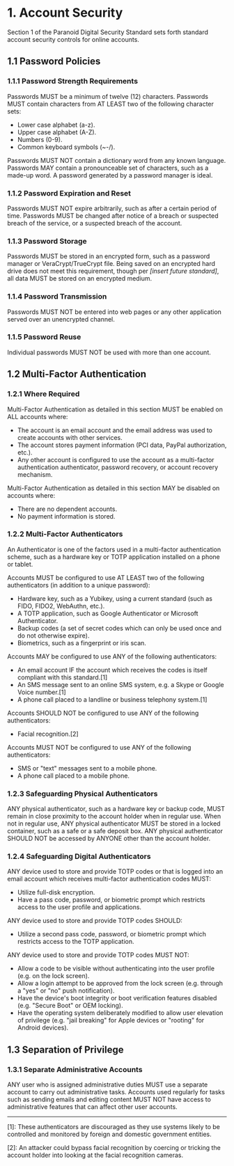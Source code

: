 # 1. Account Security
Section 1 of the Paranoid Digital Security Standard sets forth standard account security controls for online accounts.


## 1.1 Password Policies

### 1.1.1 Password Strength Requirements
Passwords MUST be a minimum of twelve (12) characters. Passwords MUST contain characters from AT LEAST two of the following character sets:
  * Lower case alphabet (a-z).
  * Upper case alphabet (A-Z).
  * Numbers (0-9).
  * Common keyboard symbols (~-/).

Passwords MUST NOT contain a dictionary word from any known language. Passwords MAY contain a pronounceable set of characters, such as a made-up word. A password generated by a password manager is ideal.

### 1.1.2 Password Expiration and Reset
Passwords MUST NOT expire arbitrarily, such as after a certain period of time. Passwords MUST be changed after notice of a breach or suspected breach of the service, or a suspected breach of the account.

### 1.1.3 Password Storage
Passwords MUST be stored in an encrypted form, such as a password manager or VeraCrypt/TrueCrypt file. Being saved on an encrypted hard drive does not meet this requirement, though per *[insert future standard]*, all data MUST be stored on an encrypted medium.

### 1.1.4 Password Transmission
Passwords MUST NOT be entered into web pages or any other application served over an unencrypted channel.

### 1.1.5 Password Reuse
Individual passwords MUST NOT be used with more than one account.


## 1.2 Multi-Factor Authentication

### 1.2.1 Where Required
Multi-Factor Authentication as detailed in this section MUST be enabled on ALL accounts where:
  * The account is an email account and the email address was used to create accounts with other services.
  * The account stores payment information (PCI data, PayPal authorization, etc.).
  * Any other account is configured to use the account as a multi-factor authentication authenticator, password recovery, or account recovery mechanism.

Multi-Factor Authentication as detailed in this section MAY be disabled on accounts where:
  * There are no dependent accounts.
  * No payment information is stored.

### 1.2.2 Multi-Factor Authenticators
An Authenticator is one of the factors used in a multi-factor authentication scheme, such as a hardware key or TOTP application installed on a phone or tablet.

Accounts MUST be configured to use AT LEAST two of the following authenticators (in addition to a unique password):
  * Hardware key, such as a Yubikey, using a current standard (such as FIDO, FIDO2, WebAuthn, etc.).
  * A TOTP application, such as Google Authenticator or Microsoft Authenticator.
  * Backup codes (a set of secret codes which can only be used once and do not otherwise expire).
  * Biometrics, such as a fingerprint or iris scan.

Accounts MAY be configured to use ANY of the following authenticators:
  * An email account IF the account which receives the codes is itself compliant with this standard.[1]
  * An SMS message sent to an online SMS system, e.g. a Skype or Google Voice number.[1]
  * A phone call placed to a landline or business telephony system.[1]

Accounts SHOULD NOT be configured to use ANY of the following authenticators:
  * Facial recognition.[2]

Accounts MUST NOT be configured to use ANY of the following authenticators:
  * SMS or "text" messages sent to a mobile phone.
  * A phone call placed to a mobile phone.

### 1.2.3 Safeguarding Physical Authenticators
ANY physical authenticator, such as a hardware key or backup code, MUST remain in close proximity to the account holder when in regular use. When not in regular use, ANY physical authenticator MUST be stored in a locked container, such as a safe or a safe deposit box. ANY physical authenticator SHOULD NOT be accessed by ANYONE other than the account holder.

### 1.2.4 Safeguarding Digital Authenticators
ANY device used to store and provide TOTP codes or that is logged into an email account which receives multi-factor authentication codes MUST:
  * Utilize full-disk encryption.
  * Have a pass code, password, or biometric prompt which restricts access to the user profile and applications.

ANY device used to store and provide TOTP codes SHOULD:
  * Utilize a second pass code, password, or biometric prompt which restricts access to the TOTP application.

ANY device used to store and provide TOTP codes MUST NOT:
  * Allow a code to be visible without authenticating into the user profile (e.g. on the lock screen).
  * Allow a login attempt to be approved from the lock screen (e.g. through a "yes" or "no" push notification).
  * Have the device's boot integrity or boot verification features disabled (e.g. "Secure Boot" or OEM locking).
  * Have the operating system deliberately modified to allow user elevation of privilege (e.g. "jail breaking" for Apple devices or "rooting" for Android devices).


## 1.3 Separation of Privilege

### 1.3.1 Separate Administrative Accounts
ANY user who is assigned administrative duties MUST use a separate account to carry out administrative tasks. Accounts used regularly for tasks such as sending emails and editing content MUST NOT have access to administrative features that can affect other user accounts.

---

[1]: These authenticators are discouraged as they use systems likely to be controlled and monitored by foreign and domestic government entities.

[2]: An attacker could bypass facial recognition by coercing or tricking the account holder into looking at the facial recognition cameras.
